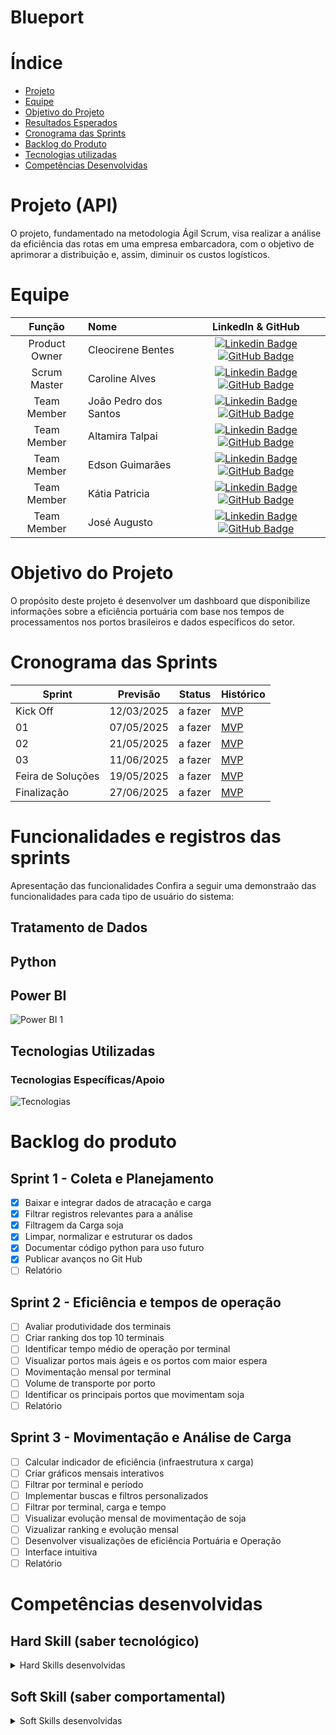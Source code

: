# Blueport


# Índice
* [Projeto](#projeto-api)
* [Equipe](#equipe)
* [Objetivo do Projeto](#objetivo-do-projeto)
* [Resultados Esperados](#resultados-esperados)
* [Cronograma das Sprints](#cronograma-das-sprints)
* [Backlog do Produto](#backlog-do-produto)
* [Tecnologias utilizadas](#tecnologias-utilizadas)
* [Competências Desenvolvidas](#competências-desenvolvidas)


# Projeto (API) 
O projeto, fundamentado na metodologia Ágil Scrum, visa realizar a análise da eficiência das rotas em uma empresa embarcadora, com o objetivo de aprimorar a distribuição e, assim, diminuir os custos logísticos.


# Equipe

</details>

|    Função     | Nome                                  |                                                                                                                                                      LinkedIn & GitHub                                                                                                                                                      |
| :-----------: | :------------------------------------ | :-------------------------------------------------------------------------------------------------------------------------------------------------------------------------------------------------------------------------------------------------------------------------------------------------------------------------: |
| Product Owner | Cleocirene Bentes | [![Linkedin Badge](https://img.shields.io/badge/Linkedin-blue?style=flat-square&logo=Linkedin&logoColor=white)](https://www.linkedin.com/in/cleo-fonseca-07991b287) [![GitHub Badge](https://img.shields.io/badge/GitHub-111217?style=flat-square&logo=github&logoColor=white)]() |
| Scrum Master  | Caroline Alves | [![Linkedin Badge](https://img.shields.io/badge/Linkedin-blue?style=flat-square&logo=Linkedin&logoColor=white)](https://www.linkedin.com/in/caroline-alves-04b776264) [![GitHub Badge](https://img.shields.io/badge/GitHub-111217?style=flat-square&logo=github&logoColor=white)](https://github.com/carolinealvs) |
| Team Member   | João Pedro dos Santos | [![Linkedin Badge](https://img.shields.io/badge/Linkedin-blue?style=flat-square&logo=Linkedin&logoColor=white)](https://www.linkedin.com/in/jo%C3%A3o-pedro-dos-santos-freires-396121210) [![GitHub Badge](https://img.shields.io/badge/GitHub-111217?style=flat-square&logo=github&logoColor=white)](https://github.com/JoaoPedro077) |
|  Team Member  | Altamira Talpai | [![Linkedin Badge](https://img.shields.io/badge/Linkedin-blue?style=flat-square&logo=Linkedin&logoColor=white)](https://br.linkedin.com/in/altamira-talpai-66361b248) [![GitHub Badge](https://img.shields.io/badge/GitHub-111217?style=flat-square&logo=github&logoColor=white)](https://github.com/altamiratalpai) |
|  Team Member  | Edson Guimarães | [![Linkedin Badge](https://img.shields.io/badge/Linkedin-blue?style=flat-square&logo=Linkedin&logoColor=white)](https://www.linkedin.com/in/edson-guimar%C3%A3es-839140210) [![GitHub Badge](https://img.shields.io/badge/GitHub-111217?style=flat-square&logo=github&logoColor=white)](https://github.com/EdsonGuima) |
|  Team Member  | Kátia Patricia | [![Linkedin Badge](https://img.shields.io/badge/Linkedin-blue?style=flat-square&logo=Linkedin&logoColor=white)]() [![GitHub Badge](https://img.shields.io/badge/GitHub-111217?style=flat-square&logo=github&logoColor=white)]() |
|  Team Member  | José Augusto | [![Linkedin Badge](https://img.shields.io/badge/Linkedin-blue?style=flat-square&logo=Linkedin&logoColor=white)](https://www.linkedin.com/in/jos%C3%A9-augusto-1814131a2) [![GitHub Badge](https://img.shields.io/badge/GitHub-111217?style=flat-square&logo=github&logoColor=white)]() |
      
# Objetivo do Projeto
O propósito deste projeto é desenvolver um dashboard que disponibilize informações sobre a eficiência portuária com base nos tempos de processamentos nos portos brasileiros e dados específicos do setor.

# Cronograma das Sprints
Sprint | Previsão | Status| Histórico|
|------|--------|------|--------|
|Kick Off| 12/03/2025 | a fazer| [MVP](https://fatecspgov-my.sharepoint.com/:w:/r/personal/caroline_silva132_fatec_sp_gov_br/Documents/Microsoft%20Teams%20Chat%20Files/anexo_8_modelo_relatorio_projeto_integrador_log%20(1).docx?d=w47411cd7c0f54433b6c840e8728ef5df&csf=1&web=1&e=Mdvv7Z) | 
|01| 07/05/2025| a fazer|[MVP](https://) | 
|02| 21/05/2025 | a fazer|[MVP](https://) | 
|03| 11/06/2025 |a fazer |[MVP](https://)  | 
|Feira de Soluções| 19/05/2025 |a fazer |[MVP](https://) | 
|Finalização|27/06/2025 |a fazer |[MVP](https://) | 


# Funcionalidades e registros das sprints

Apresentação das funcionalidades
Confira a seguir uma demonstraão das funcionalidades para cada tipo de usuário do sistema:



## Tratamento de Dados 


      
## Python 



## Power BI 

![Power BI 1](https://github.com/user-attachments/assets/45fd8084-2944-4a25-b857-a28ac1559e47)
      
## Tecnologias Utilizadas

 ### Tecnologias Específicas/Apoio

![Tecnologias](https://github.com/user-attachments/assets/80060118-caac-4567-8266-2f3fb0aca6d1)


# Backlog do produto

## Sprint 1 - Coleta e Planejamento
- [x] Baixar e integrar dados de atracação e carga
- [x] Filtrar registros relevantes para a análise
- [x] Filtragem da Carga soja
- [x] Limpar, normalizar e estruturar os dados
- [x] Documentar código python para uso futuro
- [x] Publicar avanços no Git Hub
- [ ] Relatório

## Sprint 2 - Eficiência e tempos de operação
- [ ] Avaliar produtividade dos terminais
- [ ] Criar ranking dos top 10 terminais
- [ ] Identificar tempo médio de operação por terminal
- [ ] Visualizar portos mais ágeis e os portos com maior espera
- [ ] Movimentação mensal por terminal
- [ ] Volume de transporte por porto
- [ ] Identificar os principais portos que movimentam soja
- [ ] Relatório 
      
## Sprint 3 - Movimentação e Análise de Carga
- [ ] Calcular indicador de eficiência (infraestrutura x carga)
- [ ] Criar gráficos mensais interativos
- [ ] Filtrar por terminal e período
- [ ] Implementar buscas e filtros personalizados
- [ ] Filtrar por terminal, carga e tempo
- [ ] Visualizar evolução mensal de movimentação de soja
- [ ] Vizualizar ranking e evolução mensal
- [ ] Desenvolver visualizações de eficiência Portuária e Operação
- [ ] Interface intuitiva
- [ ] Relatório
  
# Competências desenvolvidas

## Hard Skill (saber tecnológico)
<details>
<summary>Hard Skills desenvolvidas</summary>
  
| Tecnologia/Metodologia | Classificação |
| ---------------------- | ------------- |
| GitHub | ★ ★ ★ ★ ★ ★ ★ ☆ ☆ ☆ |
| Gestão de Projetos | ★ ★ ★ ★ ★ ★ ☆ ☆ ☆ ☆ |
| Scrum Master | ★ ★ ★ ★ ★ ★ ★ ☆ ☆ ☆ |
| Prodct Owner | ★ ★ ★ ★ ★ ★ ★ ☆ ☆ ☆ |
| Markdown | ★ ★ ★ ★ ★ ★ ★ ☆ ☆ ☆ |
| Power BI | ★ ★ ★ ★ ★ ★ ★ ☆ ☆ ☆ |
| Python | ★ ★ ★ ★ ★ ★ ★ ☆ ☆ ☆ |

 
</details>

## Soft Skill (saber comportamental)
<details>
<summary>Soft Skills desenvolvidas</summary>

| Habilidades | Classificação |
| ---------------------- | ------------- |
| Colaboração | ★ ★ ★ ★ ★ ☆ ☆ ☆ ☆ ☆ |
| Proatividade| ★ ★ ★ ★ ★ ★ ☆ ☆ ☆ ☆ |
| Pensamento Crítico | ★ ★ ★ ★ ★ ★ ★ ☆ ☆ ☆ |
| Gerenciamento de Tempo | ★ ★ ★ ★ ★ ★ ★ ☆ ☆ ☆ |
| Adaptabilidade | ★ ★ ★ ★ ★ ★ ★ ☆ ☆ ☆ |
| Resiliência | ★ ★ ★ ★ ★ ★ ★ ☆ ☆ ☆ |

</details>

